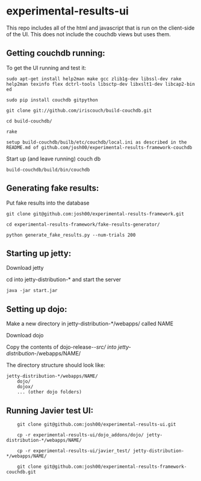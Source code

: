 experimental-results-ui
=======================

This repo includes all of the html and javascript that is run on the client-side of the UI. This does not include the couchdb views but uses them.

Getting couchdb running:
------------------------

To get the UI running and test it:

    sudo apt-get install help2man make gcc zlib1g-dev libssl-dev rake help2man texinfo flex dctrl-tools libsctp-dev libxslt1-dev libcap2-bin ed

    sudo pip install couchdb gitpython
    
    git clone git://github.com/iriscouch/build-couchdb.git
    
    cd build-couchdb/
    
    rake
    
    setup build-couchdb/builb/etc/couchdb/local.ini as described in the README.md of github.com/josh00/experimental-results-framework-couchdb

Start up (and leave running) couch db

    build-couchdb/build/bin/couchdb
    

Generating fake results:
------------------------
    
Put fake results into the database

    git clone git@github.com:josh00/experimental-results-framework.git

    cd experimental-results-framework/fake-results-generator/

    python generate_fake_results.py --num-trials 200
    
Starting up jetty:
------------------

Download jetty
    
cd into jetty-distribution-* and start the server 

    java -jar start.jar
    
    
Setting up dojo:
----------------

Make a new directory in jetty-distribution-*/webapps/ called NAME

Download dojo

Copy the contents of dojo-release-*-src/ into jetty-distribution-*/webapps/NAME/

The directory structure should look like:

    jetty-distribution-*/webapps/NAME/
        dojo/
        dojox/
        ... (other dojo folders)

Running Javier test UI:
-----------------------

        git clone git@github.com:josh00/experimental-results-ui.git
        
        cp -r experimental-results-ui/dojo_addons/dojo/ jetty-distribution-*/webapps/NAME/
        
        cp -r experimental-results-ui/javier_test/ jetty-distribution-*/webapps/NAME/
        
        git clone git@github.com:josh00/experimental-results-framework-couchdb.git
        
        
